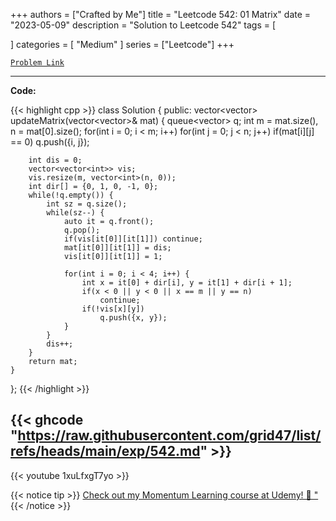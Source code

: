 
+++
authors = ["Crafted by Me"]
title = "Leetcode 542: 01 Matrix"
date = "2023-05-09"
description = "Solution to Leetcode 542"
tags = [
    
]
categories = [
    "Medium"
]
series = ["Leetcode"]
+++



[`Problem Link`](https://leetcode.com/problems/01-matrix/description/)

---

**Code:**

{{< highlight cpp >}}
class Solution {
public:
    vector<vector<int>> updateMatrix(vector<vector<int>>& mat) {
        queue<vector<int>> q;
        int m = mat.size(), n = mat[0].size();
        for(int i = 0; i < m; i++)
        for(int j = 0; j < n; j++)
            if(mat[i][j] == 0)
            q.push({i, j});
        
        int dis = 0;
        vector<vector<int>> vis;
        vis.resize(m, vector<int>(n, 0));
        int dir[] = {0, 1, 0, -1, 0};
        while(!q.empty()) {
            int sz = q.size();
            while(sz--) {
                auto it = q.front();
                q.pop();                
                if(vis[it[0]][it[1]]) continue;
                mat[it[0]][it[1]] = dis;
                vis[it[0]][it[1]] = 1;

                for(int i = 0; i < 4; i++) {
                    int x = it[0] + dir[i], y = it[1] + dir[i + 1];
                    if(x < 0 || y < 0 || x == m || y == n)
                        continue;
                    if(!vis[x][y])
                        q.push({x, y});
                }
            }
            dis++;
        }
        return mat;
    }
};
{{< /highlight >}}

{{< ghcode "https://raw.githubusercontent.com/grid47/list/refs/heads/main/exp/542.md" >}}
---
{{< youtube 1xuLfxgT7yo >}}

{{< notice tip >}}
[Check out my Momentum Learning course at Udemy! 🚀 "](https://www.udemy.com/course/blind-75-the-data-structures-and-algorithms-essentials/)
{{< /notice >}}

